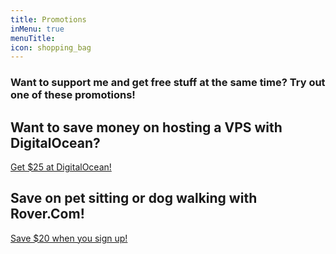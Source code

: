 ```yaml
---
title: Promotions
inMenu: true
menuTitle: 
icon: shopping_bag
---
```


### Want to support me and get free stuff at the same time?  Try out one of these promotions!

## Want to save money on hosting a VPS with DigitalOcean?
[Get $25 at DigitalOcean!](https://m.do.co/c/ac31ab7a0387)

## Save on pet sitting or dog walking with Rover.Com!
[Save $20 when you sign up!](http://share.rover.com/p9NzV)
